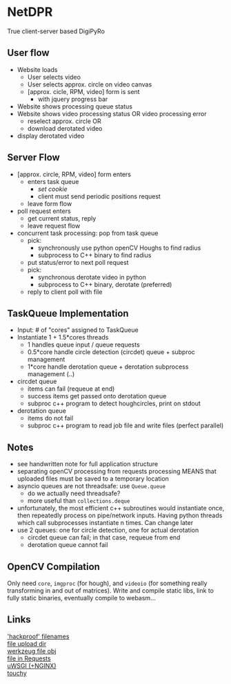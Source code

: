 # NetDPR
True client-server based DigiPyRo

## User flow
- Website loads
	- User selects video
	- User selects approx. circle on video canvas
	- [approx. cicle, RPM, video] form is sent
		- with jquery progress bar
- Website shows processing queue status
- Website shows video processing status OR video processing error
	- reselect approx. circle OR
	- download derotated video
- display derotated video

## Server Flow
- [approx. circle, RPM, video] form enters
	- enters task queue
		- *set cookie*
		- client must send periodic positions request
	- leave form flow
- poll request enters
	- get current status, reply
	- leave request flow
- concurrent task processing: pop from task queue
	- pick:
		- synchronously use python openCV Houghs to find radius
		- subprocess to C++ binary to find radius
	- put status/error to next poll request
	- pick:
		- synchronous derotate video in python
		- subprocess to C++ binary, derotate (preferred)
	- reply to client poll with file

## TaskQueue Implementation
- Input: # of "cores" assigned to TaskQueue
- Instantiate 1 + 1.5*cores threads
	- 1 handles queue input / queue requests
	- 0.5*core handle circle detection (circdet) queue + subproc management
	- 1*core handle derotation queue + derotation subprocess management (..)
- circdet queue
	- items can fail (requeue at end)
	- success items get passed onto derotation queue
	- subproc c++ program to detect houghcircles, print on stdout
- derotation queue
	- items do not fail
	- subproc c++ program to read job file and write files (perfect parallel)

## Notes
- see handwritten note for full application structure
- separating openCV processing from requests processing MEANS that uploaded 
	files must be saved to a temporary location
- asyncio queues are not threadsafe: use `Queue.queue`
	- do we actually need threadsafe?
	- more useful than `collections.deque`
- unfortunately, the most efficient c++ subroutines would instantiate once,
	then repeatedly process on pipe/network inputs. Having python threads which
	call subprocesses instantiate n times. Can change later
- use 2 queues: one for circle detection, one for actual derotation
	- circdet queue can fail; in that case, requeue from end
	- derotation queue cannot fail

## OpenCV Compilation
Only need `core`, `imgproc` (for hough), and `videoio` (for something really
transforming in and out of matrices). Write and compile static libs, link to
fully static binaries, eventually compile to webasm...

## Links
['hackproof' filenames](https://werkzeug.palletsprojects.com/en/1.0.x/utils/#werkzeug.utils.secure_filename)  
[file upload dir](https://flask.palletsprojects.com/en/1.1.x/patterns/fileuploads/#uploading-files)  
[werkzeug file obj](https://werkzeug.palletsprojects.com/en/1.0.x/datastructures/#werkzeug.datastructures.FileStorage)  
[file in Requests](https://flask.palletsprojects.com/en/1.1.x/api/#flask.Request)  
[uWSGI (+NGINX)](https://flask.palletsprojects.com/en/1.1.x/deploying/wsgi-standalone/)  
[touchy](http://bencentra.com/code/2014/12/05/html5-canvas-touch-events.html)  
